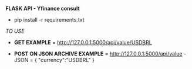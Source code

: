**FLASK API - Yfinance consult**

 - pip install -r requirements.txt



*TO USE*

- **GET EXAMPLE** = http://127.0.0.1:5000/api/value/USDBRL

- **POST ON JSON ARCHIVE EXAMPLE** = http://127.0.0.1:5000/api/value
        - JSON = {
                    "currency":"USDBRL"
                 }